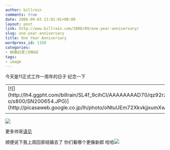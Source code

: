 ```yaml
---
author: billrain
comments: true
date: 2008-09-03 13:01:01+00:00
layout: post
link: http://www.billrain.com/2008/09/one-year-anniversary/
slug: one-year-anniversary
title: One Year Anniversary
wordpress_id: 1158
categories:
- 映像纪录|IMAGE
tags:
- image
---
```


今天是11正式工作一周年的日子 纪念一下

<table style="width: auto" > <tbody > <tr >
<td >[![](http://lh4.ggpht.com/billrain/SL4f_9cihCI/AAAAAAAAD70/qz92rzFzc-o/s800/SN200654.JPG)](http://picasaweb.google.co.jp/lh/photo/oNtuUEm72XkvkjjxumXwmg)
</td></tr> <tr >
<td style="font-size: 11px; font-family: arial,sans-serif; text-align: center" >
</td></tr></tbody></table>

[![](http://lh6.ggpht.com/billrain/SL6IcfFqn_I/AAAAAAAAD9o/a5dF6TITk3k/s800/SN200665.JPG)](http://picasaweb.google.co.jp/lh/photo/h87eirVMo7J3LKzdfB4vfQ)

更多帅哥[请见](http://picasaweb.google.co.jp/billrain/903IBM#)

顺便说下我上周回家结婚去了 你们看哪个更像新郎 哈哈[![](http://lh3.ggpht.com/billrain/SLysuPbeX9I/AAAAAAAAD5E/YT9tihdwdOk/s800/SN200639.JPG)](http://picasaweb.google.co.jp/lh/photo/zIFy5wyExvTKb3_oZoNt-A)
